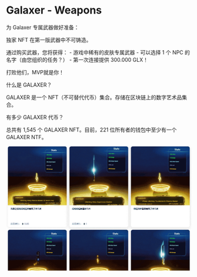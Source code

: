 # Galaxer - Weapons

为 Galaxer 专属武器做好准备：

独家 NFT 在第一版武器中不可铸造。

通过购买武器，您将获得： - 游戏中稀有的皮肤专属武器 - 可以选择 1 个 NPC 的名字（由您组织的任务？） - 第一次连接提供 300.000 GLX！

打败他们，MVP就是你！

什么是 GALAXER？

GALAXER 是一个 NFT（不可替代代币）集合。存储在区块链上的数字艺术品集合。

有多少 GALAXER 代币？

总共有 1,545 个 GALAXER NFT。目前，221 位所有者的钱包中至少有一个 GALAXER NTF。

![nft](1aabdcb8-9f29-4f55-8264-da89b20a3b6f_.png)
